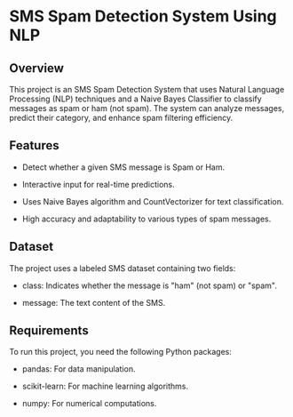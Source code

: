# SMS Spam Detection System Using NLP
## Overview
This project is an SMS Spam Detection System that uses Natural Language Processing (NLP) techniques and a Naive Bayes Classifier to classify messages as spam or ham (not spam). The system can analyze messages, predict their category, and enhance spam filtering efficiency.

## Features
- Detect whether a given SMS message is Spam or Ham.

- Interactive input for real-time predictions.

- Uses Naive Bayes algorithm and CountVectorizer for text classification.

- High accuracy and adaptability to various types of spam messages.

## Dataset
The project uses a labeled SMS dataset containing two fields:

- class: Indicates whether the message is "ham" (not spam) or "spam".

- message: The text content of the SMS.

## Requirements
To run this project, you need the following Python packages:

- pandas: For data manipulation.

- scikit-learn: For machine learning algorithms.

- numpy: For numerical computations.
